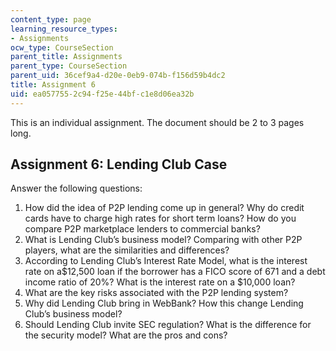 ```yaml
---
content_type: page
learning_resource_types:
- Assignments
ocw_type: CourseSection
parent_title: Assignments
parent_type: CourseSection
parent_uid: 36cef9a4-d20e-0eb9-074b-f156d59b4dc2
title: Assignment 6
uid: ea057755-2c94-f25e-44bf-c1e8d06ea32b
---
```


This is an individual assignment. The document should be 2 to 3 pages long.

Assignment 6: Lending Club Case
-------------------------------

Answer the following questions:

1.  How did the idea of P2P lending come up in general? Why do credit cards have to charge high rates for short term loans? How do you compare P2P marketplace lenders to commercial banks?
2.  What is Lending Club’s business model? Comparing with other P2P players, what are the similarities and differences?
3.  According to Lending Club’s Interest Rate Model, what is the interest rate on a$12,500 loan if the borrower has a FICO score of 671 and a debt income ratio of 20%? What is the interest rate on a $10,000 loan?
4.  What are the key risks associated with the P2P lending system?
5.  Why did Lending Club bring in WebBank? How this change Lending Club’s business model?
6.  Should Lending Club invite SEC regulation? What is the difference for the security model? What are the pros and cons?